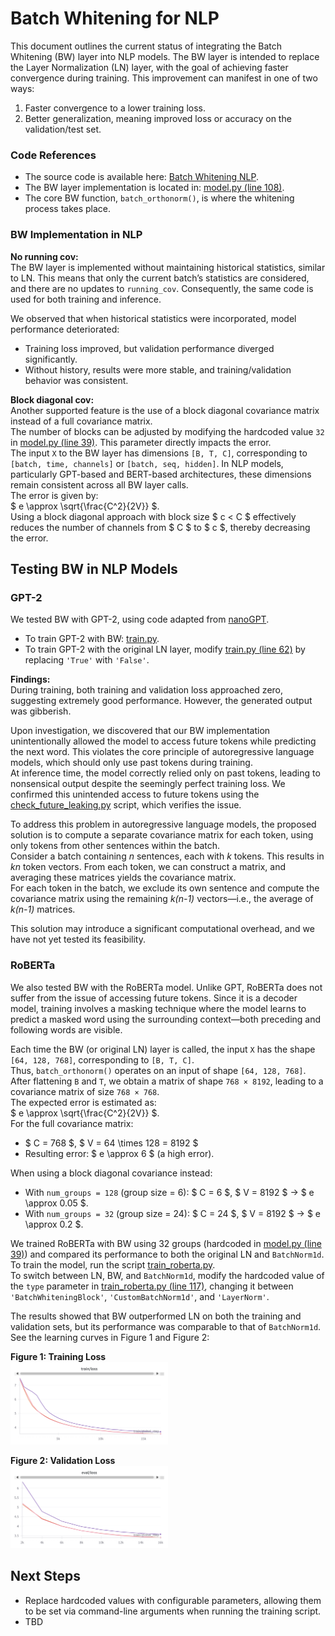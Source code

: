 # Batch Whitening for NLP  

This document outlines the current status of integrating the Batch Whitening (BW) layer into NLP models. The BW layer is intended to replace the Layer Normalization (LN) layer, with the goal of achieving faster convergence during training. This improvement can manifest in one of two ways:  

1. Faster convergence to a lower training loss.  
2. Better generalization, meaning improved loss or accuracy on the validation/test set.  

### Code References  
- The source code is available here: [Batch Whitening NLP](https://github.com/guyknvda/batch_whitening/tree/main/nlp/nano_gpt).  
- The BW layer implementation is located in: [model.py (line 108)](https://github.com/guyknvda/batch_whitening/blob/main/nlp/nano_gpt/model.py#L108).  
- The core BW function, `batch_orthonorm()`, is where the whitening process takes place.  

### BW Implementation in NLP  

**No running cov:**   
The BW layer is implemented without maintaining historical statistics, similar to LN. This means that only the current batch’s statistics are considered, and there are no updates to `running_cov`. Consequently, the same code is used for both training and inference.  

We observed that when historical statistics were incorporated, model performance deteriorated:  
- Training loss improved, but validation performance diverged significantly.  
- Without history, results were more stable, and training/validation behavior was consistent.

**Block diagonal cov:**  
Another supported feature is the use of a block diagonal covariance matrix instead of a full covariance matrix.  
The number of blocks can be adjusted by modifying the hardcoded value `32` in [model.py (line 39)](https://github.com/guyknvda/batch_whitening/blob/main/nlp/nano_gpt/model.py#L39). This parameter directly impacts the error.  
The input `X` to the BW layer has dimensions `[B, T, C]`, corresponding to `[batch, time, channels]` or `[batch, seq, hidden]`. In NLP models, particularly GPT-based and BERT-based architectures, these dimensions remain consistent across all BW layer calls.  
The error is given by:  
$ e \approx \sqrt{\frac{C^2}{2V}} $.  
Using a block diagonal approach with block size $ c < C $ effectively reduces the number of channels from $ C $ to $ c $, thereby decreasing the error.

## Testing BW in NLP Models  

### GPT-2  
We tested BW with GPT-2, using code adapted from [nanoGPT](https://github.com/karpathy/nanoGPT/tree/master).  
- To train GPT-2 with BW: [train.py](https://github.com/guyknvda/batch_whitening/blob/main/nlp/nano_gpt/train.py).  
- To train GPT-2 with the original LN layer, modify [train.py (line 62)](https://github.com/guyknvda/batch_whitening/blob/main/nlp/nano_gpt/train.py#L62) by replacing `'True'` with `'False'`.  

**Findings:**  
During training, both training and validation loss approached zero, suggesting extremely good performance. However, the generated output was gibberish.  

Upon investigation, we discovered that our BW implementation unintentionally allowed the model to access future tokens while predicting the next word. This violates the core principle of autoregressive language models, which should only use past tokens during training.  
At inference time, the model correctly relied only on past tokens, leading to nonsensical output despite the seemingly perfect training loss.
We confirmed this unintended access to future tokens using the [check_future_leaking.py](https://github.com/guyknvda/batch_whitening/blob/main/nlp/nano_gpt/check_future_leaking.py) script, which verifies the issue.  

To address this problem in autoregressive language models, the proposed solution is to compute a separate covariance matrix for each token, using only tokens from other sentences within the batch.  
Consider a batch containing *n* sentences, each with *k* tokens. This results in *kn* token vectors. From each token, we can construct a matrix, and averaging these matrices yields the covariance matrix.  
For each token in the batch, we exclude its own sentence and compute the covariance matrix using the remaining *k(n-1)* vectors—i.e., the average of *k(n-1)* matrices.

This solution may introduce a significant computational overhead, and we have not yet tested its feasibility.


### RoBERTa  
We also tested BW with the RoBERTa model. Unlike GPT, RoBERTa does not suffer from the issue of accessing future tokens. Since it is a decoder model, training involves a masking technique where the model learns to predict a masked word using the surrounding context—both preceding and following words are visible.  

Each time the BW (or original LN) layer is called, the input `X` has the shape `[64, 128, 768]`, corresponding to `[B, T, C]`.  
Thus, `batch_orthonorm()` operates on an input of shape `[64, 128, 768]`. After flattening `B` and `T`, we obtain a matrix of shape `768 × 8192`, leading to a covariance matrix of size `768 × 768`.  
The expected error is estimated as:  
$ e \approx \sqrt{\frac{C^2}{2V}} $.  
For the full covariance matrix:  
- $ C = 768 $, $ V = 64 \times 128 = 8192 $  
- Resulting error: $ e \approx 6 $ (a high error).  

When using a block diagonal covariance instead:  
- With `num_groups = 128` (group size = 6): $ C = 6 $, $ V = 8192 $ → $ e \approx 0.05 $.  
- With `num_groups = 32` (group size = 24): $ C = 24 $, $ V = 8192 $ → $ e \approx 0.2 $.  

We trained RoBERTa with BW using 32 groups (hardcoded in [model.py (line 39)](https://github.com/guyknvda/batch_whitening/blob/main/nlp/nano_gpt/model.py#L39)) and compared its performance to both the original LN and `BatchNorm1d`.
To train the model, run the script [train_roberta.py](https://github.com/guyknvda/batch_whitening/blob/main/nlp/roberta/train_roberta.py).  
To switch between LN, BW, and `BatchNorm1d`, modify the hardcoded value of the `type` parameter in [train_roberta.py (line 117)](https://github.com/guyknvda/batch_whitening/blob/main/nlp/roberta/train_roberta.py#L117), changing it between `'BatchWhiteningBlock'`, `'CustomBatchNorm1d'`, and `'LayerNorm'`.

The results showed that BW outperformed LN on both the training and validation sets, but its performance was comparable to that of `BatchNorm1d`.
See the learning curves in Figure 1 and Figure 2:  

**Figure 1: Training Loss**  
<img src="docs/roberta_train_loss.png" alt="Training Loss" width="50%">

**Figure 2: Validation Loss**  
<img src="docs/roberta_eval_loss.png" alt="Validation Loss" width="50%">


## Next Steps  
- Replace hardcoded values with configurable parameters, allowing them to be set via command-line arguments when running the training script.  
- TBD
